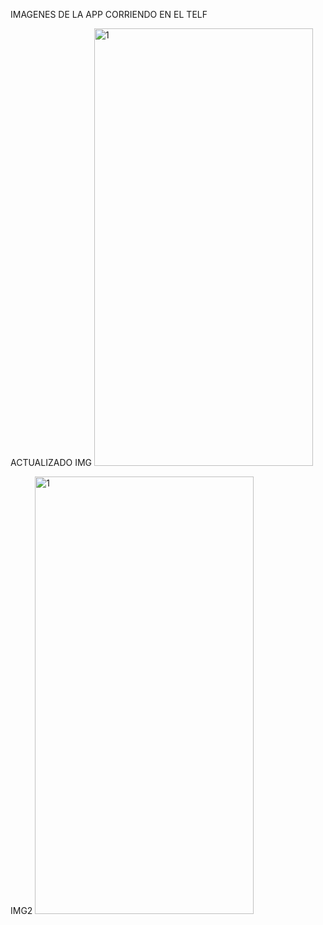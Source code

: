 IMAGENES DE LA APP CORRIENDO EN EL TELF

ACTUALIZADO
IMG
<img src="https://github.com/Justxt/Taller-MAUI/assets/96129728/735ef944-833c-47b1-ab58-34c919c01241" alt="1" width="350" height="700">

IMG2
<img src="https://github.com/Justxt/Taller-MAUI/assets/96129728/fa874bad-fdba-496a-b232-b6a7eb688532" alt="1" width="350" height="700">
